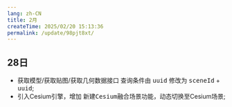 ```yaml
---
lang: zh-CN
title: 2月
createTime: 2025/02/20 15:13:36
permalink: /update/98pjt8xt/
---
```


## 28日
* 获取模型/获取贴图/获取几何数据接口 查询条件由 <kbd>uuid</kbd> 修改为 <kbd>sceneId</kbd> + <kbd>uuid</kbd>;
* 引入Cesium引擎，增加 <kbd>新建Cesium融合场景</kbd>功能，动态切换至Cesium场景;

